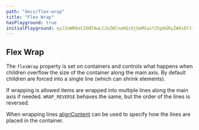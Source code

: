 ```yaml
---
path: "docs/flex-wrap"
title: "Flex Wrap"
hasPlayground: true
initialPlayground: eyJ3aWR0aCI6NTAwLCJoZWlnaHQiOjUwMCwiY2hpbGRyZW4iOlt7fSx7fSx7fSx7fSx7fSx7fSx7fSx7fV19
---
```


## Flex Wrap

The `flexWrap` property is set on containers and controls what happens when
children overflow the size of the container along the main axis. By default
children are forced into a single line (which can shrink elements).

If wrapping is allowed items are wrapped into multiple lines along the main
axis if needed. `WRAP_REVERSE` behaves the same, but the order of the lines is
reversed.

<controls prop="flexWrap"></controls>

When wrapping lines [alignContent](align-content) can be used to specify how the
lines are placed in the container.
